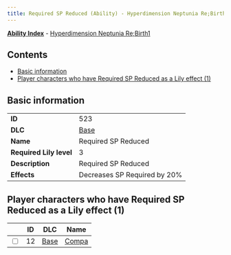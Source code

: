 ```yaml
---
title: Required SP Reduced (Ability) - Hyperdimension Neptunia Re;Birth1
---
```


[**Ability Index**](/neptunia/rb1/ability/index.html) - [Hyperdimension Neptunia Re;Birth1](/neptunia/rb1)

## Contents

- [Basic information](#basic-information)
- [Player characters who have Required SP Reduced as a Lily effect (1)](#player-characters-who-have-required-sp-reduced-as-a-lily-effect-1)

## Basic information

|   |   |
| -- | -- |
| **ID** | 523 |
| **DLC** | [Base](/neptunia/rb1/dlc/1-base.html) |
| **Name** | Required SP Reduced |
| **Required Lily level** | 3 |
| **Description** | Required SP Reduced |
| **Effects** | Decreases SP Required by 20% |


## Player characters who have Required SP Reduced as a Lily effect (1)

|    | ID | DLC | Name |
| -- | -- | --- | ---- |
| <input type="checkbox" id="rb1-player-1-12" class="trackbox" /> | 12 | [Base](/neptunia/rb1/dlc/1-base.html) | [Compa](/neptunia/rb1/player/1-12-compa.html) |
